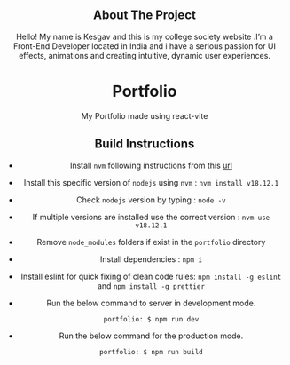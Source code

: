 <div id="top"></div>

<br />
<div align="center"
</div>

<!-- ABOUT THE PROJECT -->

## About The Project

Hello! My name is Kesgav and this is my college society website .I’m a Front-End Developer located in India and i have a serious passion for UI effects, animations and creating intuitive, dynamic user experiences.


# Portfolio

My Portfolio made using react-vite

## Build Instructions

- Install `nvm` following instructions from this [url](https://github.com/creationix/nvm#installation-and-update)
- Install this specific version of `nodejs` using `nvm` : `nvm install v18.12.1`
- Check `nodejs` version by typing : `node -v`
- If multiple versions are installed use the correct version : `nvm use v18.12.1`
- Remove `node_modules` folders if exist in the `portfolio` directory
- Install dependencies : `npm i`
- Install eslint for quick fixing of clean code rules: `npm install -g eslint` and `npm install -g prettier`
- Run the below command to server in development mode.

  `portfolio: $ npm run dev`

- Run the below command for the production mode.

  `portfolio: $ npm run build`
